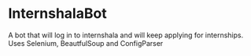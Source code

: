 # InternshalaBot
A bot that will log in to internshala and will keep applying for internships. Uses Selenium, BeautfulSoup and ConfigParser
